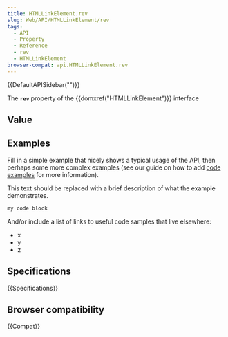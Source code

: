 ```yaml
---
title: HTMLLinkElement.rev
slug: Web/API/HTMLLinkElement/rev
tags:
  - API
  - Property
  - Reference
  - rev
  - HTMLLinkElement
browser-compat: api.HTMLLinkElement.rev
---
```

{{DefaultAPISidebar("")}}

The **`rev`** property of the {{domxref("HTMLLinkElement")}} interface 

## Value



## Examples

Fill in a simple example that nicely shows a typical usage of the API, then perhaps some more complex examples (see our guide on how to add [code examples](/en-US/docs/MDN/Contribute/Structures/Code_examples) for more information).

This text should be replaced with a brief description of what the example demonstrates.

```js
my code block
```

And/or include a list of links to useful code samples that live elsewhere:

*   x
*   y
*   z

## Specifications

{{Specifications}}

## Browser compatibility

{{Compat}}



